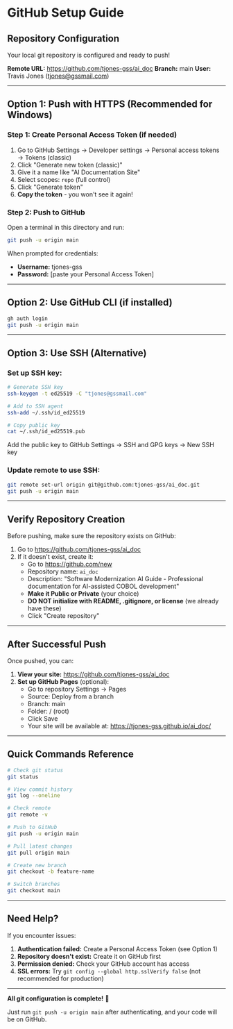 # GitHub Setup Guide

## Repository Configuration

Your local git repository is configured and ready to push!

**Remote URL:** https://github.com/tjones-gss/ai_doc
**Branch:** main
**User:** Travis Jones (tjones@gssmail.com)

---

## Option 1: Push with HTTPS (Recommended for Windows)

### Step 1: Create Personal Access Token (if needed)

1. Go to GitHub Settings → Developer settings → Personal access tokens → Tokens (classic)
2. Click "Generate new token (classic)"
3. Give it a name like "AI Documentation Site"
4. Select scopes: `repo` (full control)
5. Click "Generate token"
6. **Copy the token** - you won't see it again!

### Step 2: Push to GitHub

Open a terminal in this directory and run:

```bash
git push -u origin main
```

When prompted for credentials:

- **Username:** tjones-gss
- **Password:** [paste your Personal Access Token]

---

## Option 2: Use GitHub CLI (if installed)

```bash
gh auth login
git push -u origin main
```

---

## Option 3: Use SSH (Alternative)

### Set up SSH key:

```bash
# Generate SSH key
ssh-keygen -t ed25519 -C "tjones@gssmail.com"

# Add to SSH agent
ssh-add ~/.ssh/id_ed25519

# Copy public key
cat ~/.ssh/id_ed25519.pub
```

Add the public key to GitHub Settings → SSH and GPG keys → New SSH key

### Update remote to use SSH:

```bash
git remote set-url origin git@github.com:tjones-gss/ai_doc.git
git push -u origin main
```

---

## Verify Repository Creation

Before pushing, make sure the repository exists on GitHub:

1. Go to https://github.com/tjones-gss/ai_doc
2. If it doesn't exist, create it:
   - Go to https://github.com/new
   - Repository name: `ai_doc`
   - Description: "Software Modernization AI Guide - Professional documentation for AI-assisted COBOL development"
   - **Make it Public or Private** (your choice)
   - **DO NOT initialize with README, .gitignore, or license** (we already have these)
   - Click "Create repository"

---

## After Successful Push

Once pushed, you can:

1. **View your site:** https://github.com/tjones-gss/ai_doc
2. **Set up GitHub Pages** (optional):
   - Go to repository Settings → Pages
   - Source: Deploy from a branch
   - Branch: main
   - Folder: / (root)
   - Click Save
   - Your site will be available at: https://tjones-gss.github.io/ai_doc/

---

## Quick Commands Reference

```bash
# Check git status
git status

# View commit history
git log --oneline

# Check remote
git remote -v

# Push to GitHub
git push -u origin main

# Pull latest changes
git pull origin main

# Create new branch
git checkout -b feature-name

# Switch branches
git checkout main
```

---

## Need Help?

If you encounter issues:

1. **Authentication failed:** Create a Personal Access Token (see Option 1)
2. **Repository doesn't exist:** Create it on GitHub first
3. **Permission denied:** Check your GitHub account has access
4. **SSL errors:** Try `git config --global http.sslVerify false` (not recommended for production)

---

**All git configuration is complete!** 🎉

Just run `git push -u origin main` after authenticating, and your code will be on GitHub.
